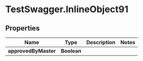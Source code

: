 # TestSwagger.InlineObject91

## Properties

Name | Type | Description | Notes
------------ | ------------- | ------------- | -------------
**approvedByMaster** | **Boolean** |  | 


